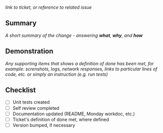 _link to ticket, or reference to related issue_

## Summary

_A short summary of the change - answering **what**, **why**, and **how**_

## Demonstration

_Any supporting items that shows a definition of done has been met, for example: screnshots, logs, network responses, links to particular lines of code, etc. or simply an instruction (e.g. run tests)_

## Checklist

- [ ] Unit tests created
- [ ] Self review completed
- [ ] Documentation updated (README, Monday workdoc, etc.)
- [ ] Ticket's definition of done met, where defined
- [ ] Version bumped, if necessary 
